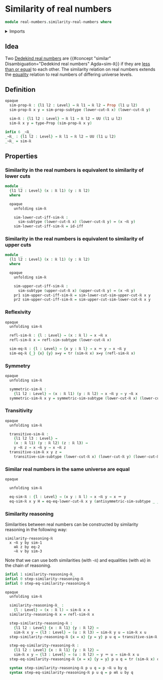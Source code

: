 # Similarity of real numbers

```agda
module real-numbers.similarity-real-numbers where
```

<details><summary>Imports</summary>

```agda
open import elementary-number-theory.strict-inequality-rational-numbers

open import foundation.dependent-pair-types
open import foundation.disjunction
open import foundation.empty-types
open import foundation.function-types
open import foundation.identity-types
open import foundation.logical-equivalences
open import foundation.powersets
open import foundation.propositions
open import foundation.transport-along-identifications
open import foundation.universe-levels

open import order-theory.large-posets
open import order-theory.similarity-of-elements-large-posets

open import real-numbers.dedekind-real-numbers
```

</details>

## Idea

Two [Dedekind real numbers](real-numbers.dedekind-real-numbers.md) are
{{#concept "similar" Disambiguation="Dedekind real numbers" Agda=sim-ℝ}} if they
are [less than or equal](real-numbers.inequality-real-numbers.md) to each other.
The similarity relation on real numbers extends the
[equality](foundation-core.identity-types.md) relation to real numbers of
differing universe levels.

## Definition

```agda
opaque
  sim-prop-ℝ : {l1 l2 : Level} → ℝ l1 → ℝ l2 → Prop (l1 ⊔ l2)
  sim-prop-ℝ x y = sim-prop-subtype (lower-cut-ℝ x) (lower-cut-ℝ y)

  sim-ℝ : {l1 l2 : Level} → ℝ l1 → ℝ l2 → UU (l1 ⊔ l2)
  sim-ℝ x y = type-Prop (sim-prop-ℝ x y)

infix 6 _~ℝ_
_~ℝ_ : {l1 l2 : Level} → ℝ l1 → ℝ l2 → UU (l1 ⊔ l2)
_~ℝ_ = sim-ℝ
```

## Properties

### Similarity in the real numbers is equivalent to similarity of lower cuts

```agda
module _
  {l1 l2 : Level} (x : ℝ l1) (y : ℝ l2)
  where

  opaque
    unfolding sim-ℝ

    sim-lower-cut-iff-sim-ℝ :
      sim-subtype (lower-cut-ℝ x) (lower-cut-ℝ y) ↔ (x ~ℝ y)
    sim-lower-cut-iff-sim-ℝ = id-iff
```

### Similarity in the real numbers is equivalent to similarity of upper cuts

```agda
module _
  {l1 l2 : Level} (x : ℝ l1) (y : ℝ l2)
  where

  opaque
    unfolding sim-ℝ

    sim-upper-cut-iff-sim-ℝ :
      sim-subtype (upper-cut-ℝ x) (upper-cut-ℝ y) ↔ (x ~ℝ y)
    pr1 sim-upper-cut-iff-sim-ℝ = sim-lower-cut-sim-upper-cut-ℝ x y
    pr2 sim-upper-cut-iff-sim-ℝ = sim-upper-cut-sim-lower-cut-ℝ x y
```

### Reflexivity

```agda
opaque
  unfolding sim-ℝ

  refl-sim-ℝ : {l : Level} → (x : ℝ l) → x ~ℝ x
  refl-sim-ℝ x = refl-sim-subtype (lower-cut-ℝ x)

  sim-eq-ℝ : {l : Level} → {x y : ℝ l} → x ＝ y → x ~ℝ y
  sim-eq-ℝ {_} {x} {y} x=y = tr (sim-ℝ x) x=y (refl-sim-ℝ x)
```

### Symmetry

```agda
opaque
  unfolding sim-ℝ

  symmetric-sim-ℝ :
    {l1 l2 : Level} → (x : ℝ l1) (y : ℝ l2) → x ~ℝ y → y ~ℝ x
  symmetric-sim-ℝ x y = symmetric-sim-subtype (lower-cut-ℝ x) (lower-cut-ℝ y)
```

### Transitivity

```agda
opaque
  unfolding sim-ℝ

  transitive-sim-ℝ :
    {l1 l2 l3 : Level} →
    (x : ℝ l1) (y : ℝ l2) (z : ℝ l3) →
    y ~ℝ z → x ~ℝ y → x ~ℝ z
  transitive-sim-ℝ x y z =
    transitive-sim-subtype (lower-cut-ℝ x) (lower-cut-ℝ y) (lower-cut-ℝ z)
```

### Similar real numbers in the same universe are equal

```agda
opaque

  unfolding sim-ℝ

  eq-sim-ℝ : {l : Level} → (x y : ℝ l) → x ~ℝ y → x ＝ y
  eq-sim-ℝ x y H = eq-eq-lower-cut-ℝ x y (antisymmetric-sim-subtype _ _ H)
```

### Similarity reasoning

Similarities between real numbers can be constructed by similarity reasoning in
the following way:

```text
similarity-reasoning-ℝ
  x ~ℝ y by sim-1
    ≅ℝ z by eq-2
    ~ℝ v by sim-3
```

Note that we can use both similarities (with `~ℝ`) and equalities (with `≅ℝ`) in
the chain of reasoning.

```agda
infixl 1 similarity-reasoning-ℝ_
infixl 0 step-similarity-reasoning-ℝ
infixl 0 step-eq-similarity-reasoning-ℝ

opaque
  unfolding sim-ℝ

  similarity-reasoning-ℝ_ :
    {l : Level} → (x : ℝ l) → sim-ℝ x x
  similarity-reasoning-ℝ x = refl-sim-ℝ x

  step-similarity-reasoning-ℝ :
    {l1 l2 : Level} {x : ℝ l1} {y : ℝ l2} →
    sim-ℝ x y → {l3 : Level} → (u : ℝ l3) → sim-ℝ y u → sim-ℝ x u
  step-similarity-reasoning-ℝ {x = x} {y = y} p u q = transitive-sim-ℝ x y u q p

  step-eq-similarity-reasoning-ℝ :
    {l1 l2 : Level} {x : ℝ l1} {y : ℝ l2} →
    sim-ℝ x y → {l3 : Level} → (u : ℝ l2) → y ＝ u → sim-ℝ x u
  step-eq-similarity-reasoning-ℝ {x = x} {y = y} p u q = tr (sim-ℝ x) q p

  syntax step-similarity-reasoning-ℝ p u q = p ~ℝ u by q
  syntax step-eq-similarity-reasoning-ℝ p u q = p ≅ℝ u by q
```
